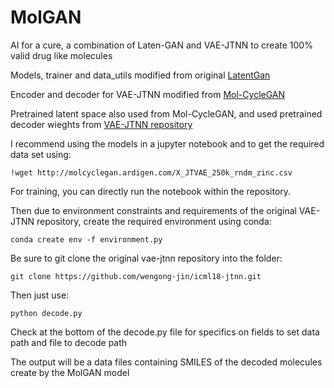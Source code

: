 # MolGAN
AI for a cure, a combination of Laten-GAN and VAE-JTNN to create 100% valid drug like molecules

Models, trainer and data_utils modified from original [LatentGan](https://github.com/Dierme/latent-gan)

Encoder and decoder for VAE-JTNN modified from [Mol-CycleGAN](https://github.com/ardigen/mol-cycle-gan)

Pretrained latent space also used from Mol-CycleGAN, and used pretrained decoder wieghts from [VAE-JTNN repository](https://github.com/wengong-jin/icml18-jtnn)

I recommend using the models in a jupyter notebook and to get the required data set using:
```
!wget http://molcyclegan.ardigen.com/X_JTVAE_250k_rndm_zinc.csv
```

For training, you can directly run the notebook within the repository.

Then due to environment constraints and requirements of the original VAE-JTNN repository, create the required environment using conda:
```
conda create env -f environment.py
```
Be sure to git clone the original vae-jtnn repository into the folder:
```
git clone https://github.com/wengong-jin/icml18-jtnn.git
```
Then just use:
```
python decode.py
```
Check at the bottom of the decode.py file for specifics on fields to set data path and file to decode path

The output will be a data files containing SMILES of the decoded molecules create by the MolGAN model

